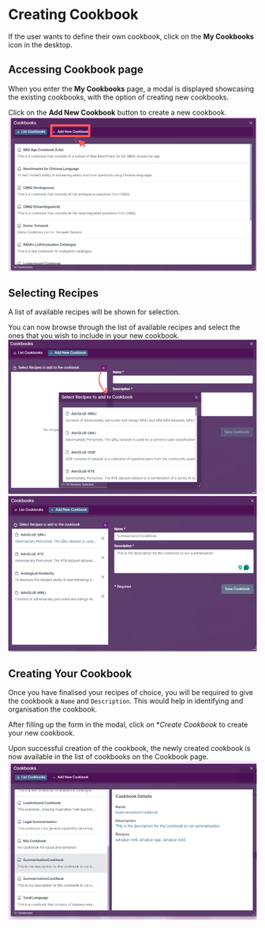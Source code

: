 # Creating Cookbook
If the user wants to define their own cookbook, click on the **My Cookbooks** icon in the desktop.

## Accessing Cookbook page
When you enter the **My Cookbooks** page, a modal is displayed showcasing the existing cookbooks, with the option of creating new cookbooks.

Click on the **Add New Cookbook** button to create a new cookbook.
![Add New Cookbook](../res/MS11.png)

## Selecting Recipes
A list of available recipes will be shown for selection.

You can now browse through the list of available recipes and select the ones that you wish to include in your new cookbook.
![Select Recipes](../res/MS12.png)
![View Selected Recipes](../res/MS13.png)

## Creating Your Cookbook
Once you have finalised your recipes of choice, you will be required to give the cookbook a `Name` and `Description`. This would help in identifying and organisation the cookbook.

After filling up the form in the modal, click on **Create Cookbook* to create your new cookbook.

Upon successful creation of the cookbook, the newly created cookbook is now available in the list of cookbooks on the Cookbook page.
![View All Cookbook](../res/MS14.png)
